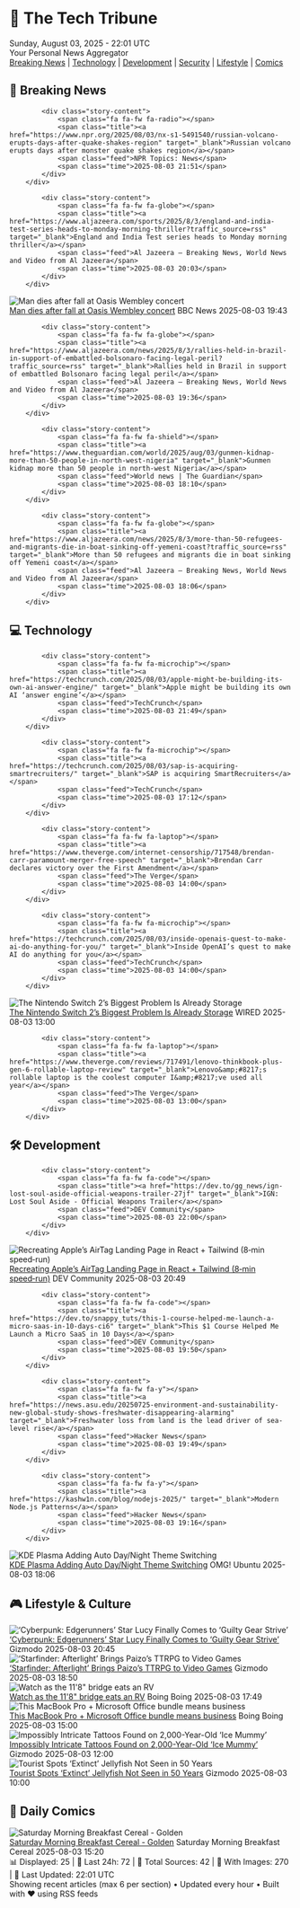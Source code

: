 <!-- Processing 54 RSS feeds at 2025-08-03 22:01:34 UTC -->
<!-- Processing: XKCD -->
<!-- Processing: Saturday Morning Breakfast Cereal -->
<!-- Processing: Penny Arcade -->
<!-- Processing: Garfield -->
<!-- Processing: Questionable Content -->
<!-- Processing: Girl Genius -->
<!-- Processing: CNN Top Stories -->
<!-- Processing: BBC Breaking News -->
<!-- Processing: Al Jazeera Breaking News -->
<!-- Processing: NPR News -->
<!-- Processing: Associated Press Breaking -->
<!-- Processing: Guardian World News -->
<!-- Processing: Sky News World -->
<!-- Processing: TechCrunch -->
<!-- Processing: O'Reilly Radar -->
<!-- Processing: Slashdot -->
<!-- Processing: Lobsters Python -->
<!-- Processing: Hacker News -->
<!-- Processing: Dev.to -->
<!-- Processing: It's FOSS -->
<!-- Processing: OMG! Ubuntu -->
<!-- Processing: DistroWatch -->
<!-- Processing: Linux.com -->
<!-- Processing: Red Hat Blog -->
<!-- Processing: Ubuntu Blog -->
<!-- Processing: GitHub Blog -->
<!-- Processing: GitLab Blog -->
<!-- Processing: InfoQ -->
<!-- Processing: Coding Horror -->
<!-- Processing: Kotaku -->
<!-- Processing: Krebs on Security -->
<!-- Generated 6 new posts out of 31 feeds processed -->
<div class="newspaper-header">
    <h1 class="newspaper-title">📰 The Tech Tribune</h1>
    <div class="newspaper-date">Sunday, August 03, 2025 - 22:01 UTC</div>
    <div class="newspaper-subtitle">Your Personal News Aggregator</div>
</div>

<div class="newspaper-nav">
    <a href="#breaking">Breaking News</a> |
    <a href="#tech">Technology</a> |
    <a href="#dev">Development</a> |
    <a href="#security">Security</a> |
    <a href="#lifestyle">Lifestyle</a> |
    <a href="#webcomics">Comics</a>
</div>

<div class="news-section breaking-news" id="breaking">
<h2 class="section-header">🚨 Breaking News</h2>
<div class="stories-container">
<div class="story">
            
            <div class="story-content">
                <span class="fa fa-fw fa-radio"></span>
                <span class="title"><a href="https://www.npr.org/2025/08/03/nx-s1-5491540/russian-volcano-erupts-days-after-quake-shakes-region" target="_blank">Russian volcano erupts days after monster quake shakes region</a></span>
                <span class="feed">NPR Topics: News</span>
                <span class="time">2025-08-03 21:51</span>
            </div>
        </div>
<div class="story">
            
            <div class="story-content">
                <span class="fa fa-fw fa-globe"></span>
                <span class="title"><a href="https://www.aljazeera.com/sports/2025/8/3/england-and-india-test-series-heads-to-monday-morning-thriller?traffic_source=rss" target="_blank">England and India Test series heads to Monday morning thriller</a></span>
                <span class="feed">Al Jazeera – Breaking News, World News and Video from Al Jazeera</span>
                <span class="time">2025-08-03 20:03</span>
            </div>
        </div>
<div class="story">
            <img src="https://ichef.bbci.co.uk/ace/standard/240/cpsprodpb/9242/live/79dea000-7090-11f0-8679-c51cae5603aa.jpg" alt="Man dies after fall at Oasis Wembley concert" class="story-image" loading="lazy" onerror="this.style.display='none'">
            <div class="story-content">
                <span class="fa fa-fw fa-flag"></span>
                <span class="title"><a href="https://www.bbc.com/news/articles/cwy3j93xekmo?at_medium=RSS&at_campaign=rss" target="_blank">Man dies after fall at Oasis Wembley concert</a></span>
                <span class="feed">BBC News</span>
                <span class="time">2025-08-03 19:43</span>
            </div>
        </div>
<div class="story">
            
            <div class="story-content">
                <span class="fa fa-fw fa-globe"></span>
                <span class="title"><a href="https://www.aljazeera.com/news/2025/8/3/rallies-held-in-brazil-in-support-of-embattled-bolsonaro-facing-legal-peril?traffic_source=rss" target="_blank">Rallies held in Brazil in support of embattled Bolsonaro facing legal peril</a></span>
                <span class="feed">Al Jazeera – Breaking News, World News and Video from Al Jazeera</span>
                <span class="time">2025-08-03 19:36</span>
            </div>
        </div>
<div class="story">
            
            <div class="story-content">
                <span class="fa fa-fw fa-shield"></span>
                <span class="title"><a href="https://www.theguardian.com/world/2025/aug/03/gunmen-kidnap-more-than-50-people-in-north-west-nigeria" target="_blank">Gunmen kidnap more than 50 people in north-west Nigeria</a></span>
                <span class="feed">World news | The Guardian</span>
                <span class="time">2025-08-03 18:10</span>
            </div>
        </div>
<div class="story">
            
            <div class="story-content">
                <span class="fa fa-fw fa-globe"></span>
                <span class="title"><a href="https://www.aljazeera.com/news/2025/8/3/more-than-50-refugees-and-migrants-die-in-boat-sinking-off-yemeni-coast?traffic_source=rss" target="_blank">More than 50 refugees and migrants die in boat sinking off Yemeni coast</a></span>
                <span class="feed">Al Jazeera – Breaking News, World News and Video from Al Jazeera</span>
                <span class="time">2025-08-03 18:06</span>
            </div>
        </div>
</div>
</div>
<div class="news-section tech-news" id="tech">
<h2 class="section-header">💻 Technology</h2>
<div class="stories-container">
<div class="story">
            
            <div class="story-content">
                <span class="fa fa-fw fa-microchip"></span>
                <span class="title"><a href="https://techcrunch.com/2025/08/03/apple-might-be-building-its-own-ai-answer-engine/" target="_blank">Apple might be building its own AI ‘answer engine’</a></span>
                <span class="feed">TechCrunch</span>
                <span class="time">2025-08-03 21:49</span>
            </div>
        </div>
<div class="story">
            
            <div class="story-content">
                <span class="fa fa-fw fa-microchip"></span>
                <span class="title"><a href="https://techcrunch.com/2025/08/03/sap-is-acquiring-smartrecruiters/" target="_blank">SAP is acquiring SmartRecruiters</a></span>
                <span class="feed">TechCrunch</span>
                <span class="time">2025-08-03 17:12</span>
            </div>
        </div>
<div class="story">
            
            <div class="story-content">
                <span class="fa fa-fw fa-laptop"></span>
                <span class="title"><a href="https://www.theverge.com/internet-censorship/717548/brendan-carr-paramount-merger-free-speech" target="_blank">Brendan Carr declares victory over the First Amendment</a></span>
                <span class="feed">The Verge</span>
                <span class="time">2025-08-03 14:00</span>
            </div>
        </div>
<div class="story">
            
            <div class="story-content">
                <span class="fa fa-fw fa-microchip"></span>
                <span class="title"><a href="https://techcrunch.com/2025/08/03/inside-openais-quest-to-make-ai-do-anything-for-you/" target="_blank">Inside OpenAI’s quest to make AI do anything for you</a></span>
                <span class="feed">TechCrunch</span>
                <span class="time">2025-08-03 14:00</span>
            </div>
        </div>
<div class="story">
            <img src="https://media.wired.com/photos/688cf4bcb961a04b338b3f70/master/pass/nintendo-switch-storage-gear-2207677079-1499849317.jpg" alt="The Nintendo Switch 2’s Biggest Problem Is Already Storage" class="story-image" loading="lazy" onerror="this.style.display='none'">
            <div class="story-content">
                <span class="fa fa-fw fa-bolt"></span>
                <span class="title"><a href="https://www.wired.com/story/nintendo-switch-2-biggest-problem-is-already-storage/" target="_blank">The Nintendo Switch 2’s Biggest Problem Is Already Storage</a></span>
                <span class="feed">WIRED</span>
                <span class="time">2025-08-03 13:00</span>
            </div>
        </div>
<div class="story">
            
            <div class="story-content">
                <span class="fa fa-fw fa-laptop"></span>
                <span class="title"><a href="https://www.theverge.com/reviews/717491/lenovo-thinkbook-plus-gen-6-rollable-laptop-review" target="_blank">Lenovo&amp;#8217;s rollable laptop is the coolest computer I&amp;#8217;ve used all year</a></span>
                <span class="feed">The Verge</span>
                <span class="time">2025-08-03 13:00</span>
            </div>
        </div>
</div>
</div>
<div class="news-section dev-news" id="dev">
<h2 class="section-header">🛠️ Development</h2>
<div class="stories-container">
<div class="story">
            
            <div class="story-content">
                <span class="fa fa-fw fa-code"></span>
                <span class="title"><a href="https://dev.to/gg_news/ign-lost-soul-aside-official-weapons-trailer-27jf" target="_blank">IGN: Lost Soul Aside - Official Weapons Trailer</a></span>
                <span class="feed">DEV Community</span>
                <span class="time">2025-08-03 22:00</span>
            </div>
        </div>
<div class="story">
            <img src="https://media2.dev.to/dynamic/image/width=800%2Cheight=%2Cfit=scale-down%2Cgravity=auto%2Cformat=auto/https%3A%2F%2Fdev-to-uploads.s3.amazonaws.com%2Fuploads%2Farticles%2Fv53bhr0mnkphpc9m0bs8.png" alt="Recreating Apple’s AirTag Landing Page in React + Tailwind (8‑min speed‑run)" class="story-image" loading="lazy" onerror="this.style.display='none'">
            <div class="story-content">
                <span class="fa fa-fw fa-code"></span>
                <span class="title"><a href="https://dev.to/andreu_pifarre_929397e2bb/recreating-apples-airtag-landing-page-in-react-tailwind-8-min-speed-run-3mp5" target="_blank">Recreating Apple’s AirTag Landing Page in React + Tailwind (8‑min speed‑run)</a></span>
                <span class="feed">DEV Community</span>
                <span class="time">2025-08-03 20:49</span>
            </div>
        </div>
<div class="story">
            
            <div class="story-content">
                <span class="fa fa-fw fa-code"></span>
                <span class="title"><a href="https://dev.to/snappy_tuts/this-1-course-helped-me-launch-a-micro-saas-in-10-days-ci6" target="_blank">This $1 Course Helped Me Launch a Micro SaaS in 10 Days</a></span>
                <span class="feed">DEV Community</span>
                <span class="time">2025-08-03 19:50</span>
            </div>
        </div>
<div class="story">
            
            <div class="story-content">
                <span class="fa fa-fw fa-y"></span>
                <span class="title"><a href="https://news.asu.edu/20250725-environment-and-sustainability-new-global-study-shows-freshwater-disappearing-alarming" target="_blank">Freshwater loss from land is the lead driver of sea-level rise</a></span>
                <span class="feed">Hacker News</span>
                <span class="time">2025-08-03 19:49</span>
            </div>
        </div>
<div class="story">
            
            <div class="story-content">
                <span class="fa fa-fw fa-y"></span>
                <span class="title"><a href="https://kashw1n.com/blog/nodejs-2025/" target="_blank">Modern Node.js Patterns</a></span>
                <span class="feed">Hacker News</span>
                <span class="time">2025-08-03 19:16</span>
            </div>
        </div>
<div class="story">
            <img src="https://i0.wp.com/www.omgubuntu.co.uk/wp-content/uploads/2025/08/kde-logo-.jpg?resize=406%2C232&amp;ssl=1" alt="KDE Plasma Adding Auto Day/Night Theme Switching" class="story-image" loading="lazy" onerror="this.style.display='none'">
            <div class="story-content">
                <span class="fa fa-fw fa-ubuntu"></span>
                <span class="title"><a href="https://www.omgubuntu.co.uk/2025/08/kde-plasma-6-5-auto-change-theme-night" target="_blank">KDE Plasma Adding Auto Day/Night Theme Switching</a></span>
                <span class="feed">OMG! Ubuntu</span>
                <span class="time">2025-08-03 18:06</span>
            </div>
        </div>
</div>
</div>
<div class="news-section lifestyle-news" id="lifestyle">
<h2 class="section-header">🎮 Lifestyle & Culture</h2>
<div class="stories-container">
<div class="story">
            <img src="https://gizmodo.com/app/uploads/2025/08/lucy-edgerunners-guiltygear.jpg" alt="‘Cyberpunk: Edgerunners’ Star Lucy Finally Comes to ‘Guilty Gear Strive’" class="story-image" loading="lazy" onerror="this.style.display='none'">
            <div class="story-content">
                <span class="fa fa-fw fa-computer"></span>
                <span class="title"><a href="https://gizmodo.com/cyberpunk-edgerunners-star-lucy-finally-comes-to-guilty-gear-strive-2000638361" target="_blank">‘Cyberpunk: Edgerunners’ Star Lucy Finally Comes to ‘Guilty Gear Strive’</a></span>
                <span class="feed">Gizmodo</span>
                <span class="time">2025-08-03 20:45</span>
            </div>
        </div>
<div class="story">
            <img src="https://gizmodo.com/app/uploads/2025/08/starfinder-afterlight.jpg" alt="‘Starfinder: Afterlight’ Brings Paizo’s TTRPG to Video Games" class="story-image" loading="lazy" onerror="this.style.display='none'">
            <div class="story-content">
                <span class="fa fa-fw fa-computer"></span>
                <span class="title"><a href="https://gizmodo.com/starfinder-afterlight-brings-paizos-ttrpg-to-video-games-2000638308" target="_blank">‘Starfinder: Afterlight’ Brings Paizo’s TTRPG to Video Games</a></span>
                <span class="feed">Gizmodo</span>
                <span class="time">2025-08-03 18:50</span>
            </div>
        </div>
<div class="story">
            <img src="https://i0.wp.com/boingboing.net/wp-content/uploads/2025/08/1188.jpg?fit=480%2C360&amp;quality=60&amp;ssl=1" alt="Watch as the 11&#x27;8&quot; bridge eats an RV" class="story-image" loading="lazy" onerror="this.style.display='none'">
            <div class="story-content">
                <span class="fa fa-fw fa-arrow-right"></span>
                <span class="title"><a href="https://boingboing.net/2025/08/03/watch-as-the-118-bridge-eats-an-rv.html" target="_blank">Watch as the 11&#x27;8&quot; bridge eats an RV</a></span>
                <span class="feed">Boing Boing</span>
                <span class="time">2025-08-03 17:49</span>
            </div>
        </div>
<div class="story">
            <img src="https://i0.wp.com/boingboing.net/wp-content/uploads/2025/07/MSO-Home-Business-for-Mac-2021-Lifetime-License.jpg?fit=1200%2C800&amp;quality=60&amp;ssl=1" alt="This MacBook Pro + Microsoft Office bundle means business" class="story-image" loading="lazy" onerror="this.style.display='none'">
            <div class="story-content">
                <span class="fa fa-fw fa-arrow-right"></span>
                <span class="title"><a href="https://boingboing.net/2025/08/03/this-macbook-pro-microsoft-office-bundle-means-business.html" target="_blank">This MacBook Pro + Microsoft Office bundle means business</a></span>
                <span class="feed">Boing Boing</span>
                <span class="time">2025-08-03 15:00</span>
            </div>
        </div>
<div class="story">
            <img src="https://gizmodo.com/app/uploads/2025/08/mummytat.jpg" alt="Impossibly Intricate Tattoos Found on 2,000-Year-Old ‘Ice Mummy’" class="story-image" loading="lazy" onerror="this.style.display='none'">
            <div class="story-content">
                <span class="fa fa-fw fa-computer"></span>
                <span class="title"><a href="https://gizmodo.com/impossibly-intricate-tattoos-found-on-2000-year-old-ice-mummy-2000637883" target="_blank">Impossibly Intricate Tattoos Found on 2,000-Year-Old ‘Ice Mummy’</a></span>
                <span class="feed">Gizmodo</span>
                <span class="time">2025-08-03 12:00</span>
            </div>
        </div>
<div class="story">
            <img src="https://gizmodo.com/app/uploads/2025/08/Depastrum-extinct-jellyfish.jpg" alt="Tourist Spots ‘Extinct’ Jellyfish Not Seen in 50 Years" class="story-image" loading="lazy" onerror="this.style.display='none'">
            <div class="story-content">
                <span class="fa fa-fw fa-computer"></span>
                <span class="title"><a href="https://gizmodo.com/tourist-spots-extinct-jellyfish-not-seen-in-50-years-2000638048" target="_blank">Tourist Spots ‘Extinct’ Jellyfish Not Seen in 50 Years</a></span>
                <span class="feed">Gizmodo</span>
                <span class="time">2025-08-03 10:00</span>
            </div>
        </div>
</div>
</div>
<div class="news-section webcomics-section" id="webcomics">
<h2 class="section-header">🎨 Daily Comics</h2>
<div class="stories-container">
<div class="story">
            <img src="https://www.smbc-comics.com/comics/1753766613-20250803.png" alt="Saturday Morning Breakfast Cereal - Golden" class="story-image" loading="lazy" onerror="this.style.display='none'">
            <div class="story-content">
                <span class="fa fa-fw fa-smile"></span>
                <span class="title"><a href="https://www.smbc-comics.com/comic/golden-3" target="_blank">Saturday Morning Breakfast Cereal - Golden</a></span>
                <span class="feed">Saturday Morning Breakfast Cereal</span>
                <span class="time">2025-08-03 15:20</span>
            </div>
        </div>
</div>
</div>

<div class="newspaper-footer">
    <div class="stats">
        📊 Displayed: 25 | 📅 Last 24h: 72 | 📡 Total Sources: 42 | 📸 With Images: 270 |
        🔄 Last Updated: 22:01 UTC
    </div>
    <div class="footer-note">
        Showing recent articles (max 6 per section) • Updated every hour • Built with ❤️ using RSS feeds
    </div>
</div>
